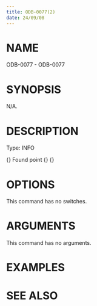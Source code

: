 ```yaml
---
title: ODB-0077(2)
date: 24/09/08
---
```


# NAME

ODB-0077 - ODB-0077

# SYNOPSIS

N/A.

# DESCRIPTION

Type: INFO

{} Found point {} {}

# OPTIONS

This command has no switches.

# ARGUMENTS

This command has no arguments.

# EXAMPLES

# SEE ALSO
